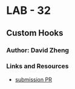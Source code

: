 # LAB - 32

## Custom Hooks 

### Author: David Zheng 

### Links and Resources
* [submission PR](http://xyz.com)




